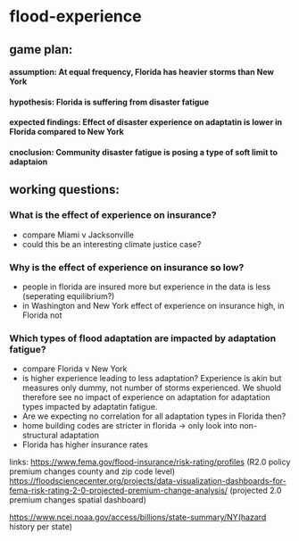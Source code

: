 # flood-experience

## game plan: 
#### assumption: At equal frequency, Florida has heavier storms than New York
#### hypothesis: Florida is suffering from disaster fatigue
#### expected findings: Effect of disaster experience on adaptatin is lower in Florida compared to New York
#### cnoclusion: Community disaster fatigue is posing a type of soft limit to adaptaion

## working questions:
### What is the effect of experience on insurance? 
- compare Miami v Jacksonville
- could this be an interesting climate justice case?

### Why is the effect of experience on insurance so low? 
- people in florida are insured more but experience in the data is less (seperating equilibrium?)
- in Washington and New York effect of experience on insurance high, in Florida not  

### Which types of flood adaptation are impacted by adaptation fatigue? 
- compare Florida v New York
- is higher experience leading to less adaptation? Experience is akin but measures only dummy, not number of storms experienced. We shuold therefore see no impact of experience on adaptation for adaptation types impacted by adaptatin fatigue.
- Are we expecting no correlation for all adaptation types in Florida then?
-   home building codes are stricter in florida -> only look into non-structural adaptation
-   Florida has higher insurance rates 



links: 
https://www.fema.gov/flood-insurance/risk-rating/profiles (R2.0 policy premium changes county and zip code level)
https://floodsciencecenter.org/projects/data-visualization-dashboards-for-fema-risk-rating-2-0-projected-premium-change-analysis/ (projected 2.0 premium changes spatial dashboard)

https://www.ncei.noaa.gov/access/billions/state-summary/NY(hazard history per state)
